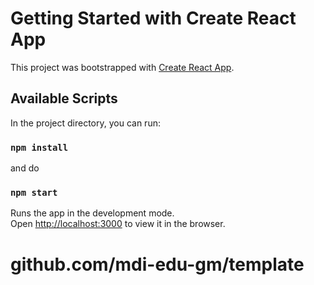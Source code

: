 # Getting Started with Create React App

This project was bootstrapped with [Create React App](https://github.com/facebook/create-react-app).

## Available Scripts

In the project directory, you can run:

### `npm install`

and do

### `npm start`

Runs the app in the development mode.\
Open [http://localhost:3000](http://localhost:3000) to view it in the browser.



# github.com/mdi-edu-gm/template
